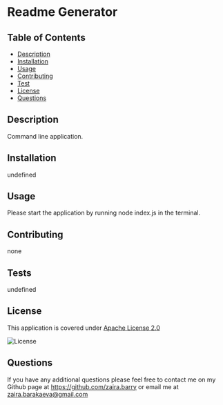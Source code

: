 # Readme Generator
  

  ## Table of Contents
  * [Description](#description)
  * [Installation](#installation)
  * [Usage](#usage)
  * [Contributing](#contributing)
  * [Test](#tests)
  * [License](#license)
  * [Questions](#questions)
  
  ## Description
  Command line application.
  ## Installation
  undefined
  ## Usage
  Please start the application by running node index.js in the terminal.
  ## Contributing
  none
  ## Tests
  undefined
  ## License
This application is covered under [Apache License 2.0](https://opensource.org/licenses/Apache-2.0)
      
![License](https://img.shields.io/badge/License-Apache%202.0-blue.svg)
  ## Questions
  If you have any additional questions  please feel free to contact me on my Github page at https://github.com/zaira.barry or email me at zaira.barakaeva@gmail.com